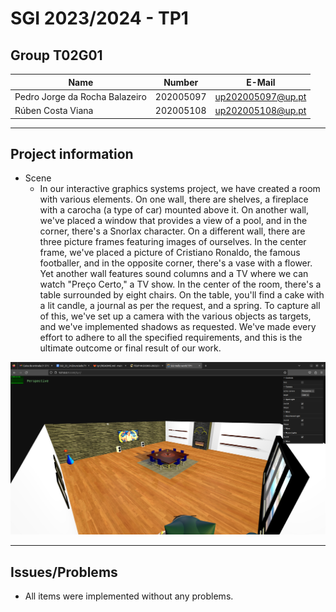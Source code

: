 # SGI 2023/2024 - TP1

## Group T02G01

| Name             | Number    | E-Mail             |
| ---------------- | --------- | ------------------ |
| Pedro Jorge da Rocha Balazeiro         | 202005097 | up202005097@up.pt                |
| Rúben Costa Viana        | 202005108 | up202005108@up.pt                |


----
## Project information
- Scene
  - In our interactive graphics systems project, we have created a room with various elements. On one wall, there are shelves, a fireplace with a carocha (a type of car) mounted above it. On another wall, we've placed a window that provides a view of a pool, and in the corner, there's a Snorlax character. On a different wall, there are three picture frames featuring images of ourselves. In the center frame, we've placed a picture of Cristiano Ronaldo, the famous footballer, and in the opposite corner, there's a vase with a flower. Yet another wall features sound columns and a TV where we can watch "Preço Certo," a TV show. In the center of the room, there's a table surrounded by eight chairs. On the table, you'll find a cake with a lit candle, a journal as per the request, and a spring. To capture all of this, we've set up a camera with the various objects as targets, and we've implemented shadows as requested. We've made every effort to adhere to all the specified requirements, and this is the ultimate outcome or final result of our work.

![scene](./screenshot/scene.png)

----
## Issues/Problems

- All items were implemented without any problems.
